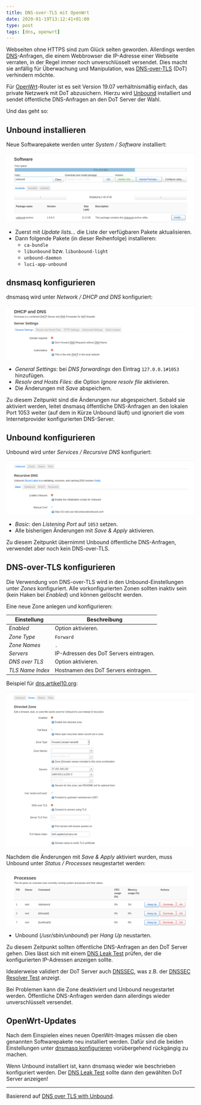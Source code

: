 ```yaml
---
title: DNS-over-TLS mit OpenWrt
date: 2020-01-19T13:12:41+01:00
type: post
tags: [dns, openwrt]
---
```


Webseiten ohne HTTPS sind zum Glück selten geworden. Allerdings werden
[DNS][]-Anfragen, die einem Webbrowser die IP-Adresse einer Webseite verraten,
in der Regel immer noch unverschlüsselt versendet. Dies macht sie anfällig für
Überwachung und Manipulation, was [DNS-over-TLS][] (DoT) verhindern möchte.

Für [OpenWrt]-Router ist es seit Version 19.07 verhältnismäßig einfach, das
private Netzwerk mit DoT abzusichern. Hierzu wird [Unbound][] installiert und
sendet öffentliche DNS-Anfragen an den DoT Server der Wahl.

Und das geht so:

## Unbound installieren

Neue Softwarepakete werden unter _System / Software_ installiert:

[![OpenWrt Softwaremanager](openwrt-software.png)](openwrt-software.png)

* Zuerst mit _Update lists..._ die Liste der verfügbaren Pakete aktualisieren.
* Dann folgende Pakete (in dieser Reihenfolge) installieren:
   * `ca-bundle`
   * `libunbound` bzw. `libunbound-light`
   * `unbound-daemon`
   * `luci-app-unbound`

## dnsmasq konfigurieren

dnsmasq wird unter _Network / DHCP and DNS_ konfiguriert:

[![OpenWrt dnsmasq-Konfiguration](openwrt-dnsmasq.png)](openwrt-dnsmasq.png)

* _General Settings_: bei _DNS forwardings_ den Eintrag `127.0.0.1#1053` hinzufügen.
* _Resolv and Hosts Files_: die Option _Ignore resolv file_ aktivieren.
* Die Änderungen mit _Save_ abspeichern.

Zu diesem Zeitpunkt sind die Änderungen nur abgespeichert. Sobald sie aktiviert
werden, leitet dnsmasq öffentliche DNS-Anfragen an den lokalen Port 1053 weiter
(auf dem in Kürze Unbound läuft) und ignoriert die vom Internetprovider
konfigurierten DNS-Server.

## Unbound konfigurieren

Unbound wird unter _Services / Recursive DNS_ konfiguriert:

[![OpenWrt Unbound-Konfiguration](openwrt-unbound.png)](openwrt-unbound.png)

* _Basic_: den _Listening Port_ auf `1053` setzen.
* Alle bisherigen Änderungen mit _Save & Apply_ aktivieren.

Zu diesem Zeitpunkt übernimmt Unbound öffentliche DNS-Anfragen, verwendet aber
noch kein DNS-over-TLS.

## DNS-over-TLS konfigurieren

Die Verwendung von DNS-over-TLS wird in den Unbound-Einstellungen unter _Zones_
konfiguriert. Alle vorkonfigurierten Zonen sollten inaktiv sein (kein Haken bei
_Enabled_) und können gelöscht werden.

Eine neue Zone anlegen und konfigurieren:

| Einstellung | Beschreibung |
| ----------- | ------------ |
| _Enabled_ | Option aktivieren. |
| _Zone Type_ | `Forward` |
| _Zone Names_ | `.` |
| _Servers_ | IP-Adressen des DoT Servers eintragen. |
| _DNS over TLS_ | Option aktivieren. |
| _TLS Name Index_ | Hostnamen des DoT Servers eintragen. |

Beispiel für [dns.artikel10.org](https://dns.artikel10.org/):

[![OpenWrt Unbound Zone](openwrt-unbound-zone.png)](openwrt-unbound-zone.png)

Nachdem die Änderungen mit _Save & Apply_ aktiviert wurden, muss Unbound unter
_Status / Processes_ neugestartet werden:

[![OpenWrt Prozessmanager](openwrt-processes.png)](openwrt-processes.png)

* Unbound (_/usr/sbin/unbound_) per _Hang Up_ neustarten.

Zu diesem Zeitpunkt sollten öffentliche DNS-Anfragen an den DoT Server gehen.
Dies lässt sich mit einem [DNS Leak Test][] prüfen, der die konfigurierten
IP-Adressen anzeigen sollte.

Idealerweise validiert der DoT Server auch [DNSSEC][], was z.B. der
[DNSSEC Resolver Test][] anzeigt.

Bei Problemen kann die Zone deaktiviert und Unbound neugestartet werden.
Öffentliche DNS-Anfragen werden dann allerdings wieder unverschlüsselt
versendet.

## OpenWrt-Updates

Nach dem Einspielen eines neuen OpenWrt-Images müssen die oben genannten
Softwarepakete neu installiert werden. Dafür sind die beiden Einstellungen
unter [dnsmasq konfigurieren](#dnsmasq-konfigurieren) vorübergehend rückgängig
zu machen.

Wenn Unbound installiert ist, kann dnsmasq wieder wie beschrieben konfiguriert
werden. Der [DNS Leak Test][] sollte dann den gewählten DoT Server anzeigen!

---

Basierend auf [DNS over TLS with Unbound][].

[dns leak test]: https://browserleaks.com/dns
[dns over tls with unbound]: https://openwrt.org/docs/guide-user/services/dns/dot_unbound
[dns-over-tls]: https://de.wikipedia.org/wiki/DNS_over_TLS
[dns]: https://de.wikipedia.org/wiki/Domain_Name_System
[dnssec resolver test]: https://dnssec.vs.uni-due.de/
[dnssec]: https://de.wikipedia.org/wiki/Domain_Name_System_Security_Extensions
[openwrt]: https://openwrt.org/
[unbound]: https://openwrt.org/docs/guide-user/services/dns/unbound

